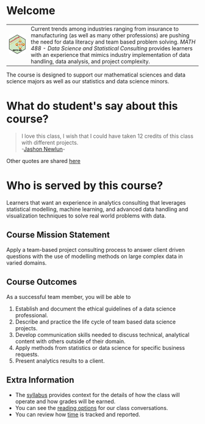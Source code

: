 # Welcome

|    |   |
|----|----|
|![](M488_Hex_v2.png) | Current trends among industries ranging from insurance to manufacturing (as well as many other professions) are pushing the need for data literacy and team based problem solving. *MATH 488 - Data Science and Statistical Consulting* provides learners with an experience that mimics industry implementation of data handling, data analysis, and project complexity. |

The course is designed to support our mathematical sciences and data science majors as well as our statistics and data science minors. 

# What do student's say about this course?

> I love this class, I wish that I could have taken 12 credits of this class with different projects.   
> -[Jashon Newlun](https://www.linkedin.com/in/jashon-newlun-8450a5133/)-

Other quotes are shared [here](quotes.md)

# Who is served by this course?

Learners that want an experience in analytics consulting that leverages statistical modelling, machine learning, and advanced data handling and visualization techniques to solve real world problems with data.

## Course Mission Statement

Apply a team-based project consulting process to answer client driven questions with the use of modelling methods on large complex data in varied domains. 

## Course Outcomes

As a successful team member, you will be able to

1. Establish and document the ethical guidelines of a data science professional.
2. Describe and practice the life cycle of team based data science projects.
3. Develop communication skills needed to discuss technical, analytical content with others outside of their domain.
4. Apply methods from statistics or data science for specific business requests.
5. Present analytics results to a client.


## Extra Information

- The [syllabus](syllabus.md) provides context for the details of how the class will operate and how grades will be earned.
- You can see the [reading options](readings.md) for our class conversations.
- You can review how [time](time.md) is tracked and reported.
